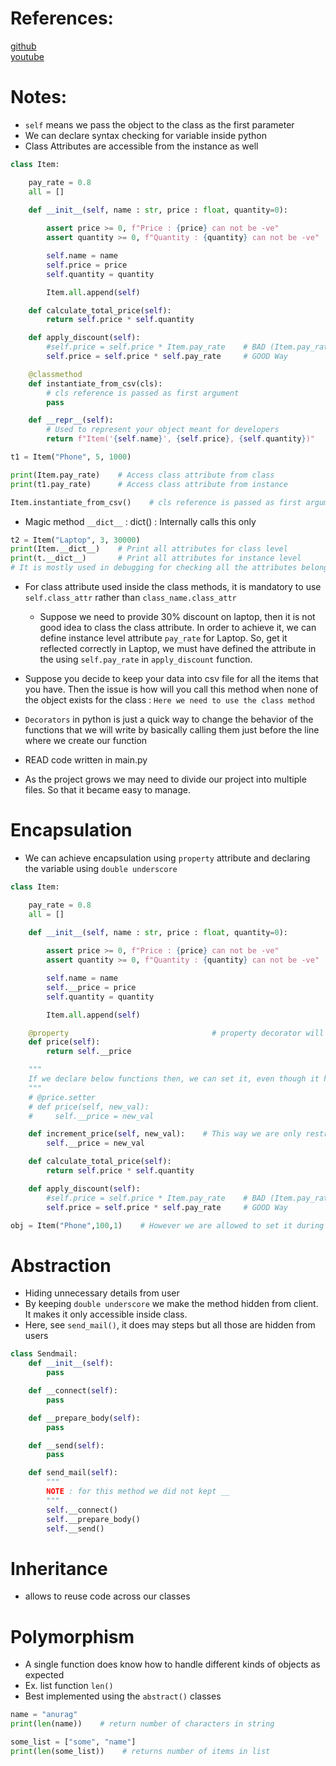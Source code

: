 # References:
[github](https://github.com/jimdevops19/PythonOOP) <br>
[youtube](https://www.youtube.com/watch?v=Ej_02ICOIgs)

# Notes:
- `self` means we pass the object to the class as the first parameter
- We can declare syntax checking for variable inside python
- Class Attributes are accessible from the instance as well
```python
class Item:

    pay_rate = 0.8
    all = []
    
    def __init__(self, name : str, price : float, quantity=0):

        assert price >= 0, f"Price : {price} can not be -ve"
        assert quantity >= 0, f"Quantity : {quantity} can not be -ve"

        self.name = name
        self.price = price
        self.quantity = quantity

        Item.all.append(self)

    def calculate_total_price(self):
        return self.price * self.quantity

    def apply_discount(self):
        #self.price = self.price * Item.pay_rate    # BAD (Item.pay_rate)
        self.price = self.price * self.pay_rate     # GOOD Way

    @classmethod
    def instantiate_from_csv(cls):
        # cls reference is passed as first argument
        pass

    def __repr__(self):
        # Used to represent your object meant for developers
        return f"Item('{self.name}', {self.price}, {self.quantity})"

t1 = Item("Phone", 5, 1000)

print(Item.pay_rate)    # Access class attribute from class
print(t1.pay_rate)      # Access class attribute from instance

Item.instantiate_from_csv()    # cls reference is passed as first argument
```
- Magic method ```__dict__```    : dict() : Internally calls this only
```python
t2 = Item("Laptop", 3, 30000)
print(Item.__dict__)    # Print all attributes for class level
print(t.__dict__)       # Print all attributes for instance level
# It is mostly used in debugging for checking all the attributes belonging to some object
```
- For class attribute used inside the class methods, it is mandatory to use ```self.class_attr``` rather than ```class_name.class_attr```
    - Suppose we need to provide 30% discount on laptop, then it is not good idea to class the class attribute. In order to achieve it, we can define instance level attribute ```pay_rate``` for Laptop. So, get it reflected correctly in Laptop, we must have defined the attribute in the using ```self.pay_rate``` in ```apply_discount``` function.

- Suppose you decide to keep your data into csv file for all the items that you have. Then the issue is how will you call this method when none of the object exists for the class : `Here we need to use the class method`

- `Decorators` in python is just a quick way to change the behavior of the functions that we will write by basically calling them just before the line where we create our function 

- READ code written in main.py
- As the project grows we may need to divide our project into multiple files. So that it became easy to manage.

# Encapsulation
- We can achieve encapsulation using `property` attribute and declaring the variable using `double underscore`
```python
class Item:

    pay_rate = 0.8
    all = []
    
    def __init__(self, name : str, price : float, quantity=0):

        assert price >= 0, f"Price : {price} can not be -ve"
        assert quantity >= 0, f"Quantity : {quantity} can not be -ve"

        self.name = name
        self.__price = price
        self.quantity = quantity

        Item.all.append(self)

    @property                                # property decorator will make price attribute as read-only
    def price(self):
        return self.__price

    """
    If we declare below functions then, we can set it, even though it has double underscore
    """
    # @price.setter
    # def price(self, new_val):
    #     self.__price = new_val

    def increment_price(self, new_val):    # This way we are only restricting price to be updated using increment_price func
        self.__price = new_val

    def calculate_total_price(self):
        return self.price * self.quantity

    def apply_discount(self):
        #self.price = self.price * Item.pay_rate    # BAD (Item.pay_rate)
        self.price = self.price * self.pay_rate     # GOOD Way

obj = Item("Phone",100,1)    # However we are allowed to set it during initialization time
```
# Abstraction
- Hiding unnecessary details from user
- By keeping `double underscore` we make the method hidden from client. It makes it only accessible inside class.
- Here, see `send_mail()`, it does may steps but all those are hidden from users
```python
class Sendmail:
    def __init__(self):
        pass

    def __connect(self):
        pass

    def __prepare_body(self):
        pass

    def __send(self):
        pass

    def send_mail(self):
        """
        NOTE : for this method we did not kept __
        """
        self.__connect()
        self.__prepare_body()
        self.__send()
```
# Inheritance
- allows to reuse code across our classes

# Polymorphism
- A single function does know how to handle different kinds of objects as expected
- Ex. list function `len()`
- Best implemented using the `abstract()` classes

```python
name = "anurag"
print(len(name))    # return number of characters in string

some_list = ["some", "name"]
print(len(some_list))    # returns number of items in list
```

